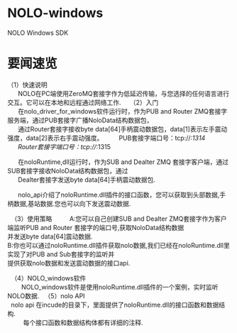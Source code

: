 # NOLO-windows
NOLO Windows SDK
#
# 要闻速览
  （1）快速说明  
       NOLO在PC端使用ZeroMQ套接字作为低延迟传输，与您选择的任何语言进行交互。它可以在本地和远程通过网络工作.    
  （2）入门  
       在nolo_driver_for_windows软件运行时，作为PUB and Router ZMQ套接字服务端，通过PUB套接字广播NoloData结构数据包，  
       通过Router套接字接收byte data[64]手柄震动数据包，data[1]表示左手震动强度，data[2]表示右手震动强度。  
       PUB套接字端口号：tcp://*:1314    
       Router套接字端口号：tcp://*:1315  
       
       在noloRuntime,dll运行时，作为SUB and Dealter ZMQ 套接字客户端，通过SUB套接字接收NoloData结构数据包，通过  
       Dealter套接字发送byte data[64]手柄震动数据包.    
       
       nolo_api介绍了noloRuntime.dll插件的接口函数，您可以获取到头部数据,手柄数据,基站数据.您也可以向下发送震动数据.  
       
   （3）使用策略  
        A:您可以自己创建SUB and Dealter ZMQ套接字作为客户端监听PUB and Router 套接字的端口号,获取NoloData结构数据  
          并发送byte data[64]震动数据.   
        B:你也可以通过noloRuntime.dll插件获取nolo数据,我们已经在noloRuntime.dll里实现了对PUB and Sub套接字的监听并  
          提供获取nolo数据和发送震动数据的接口api.  
          
   （4）NOLO_windows软件  
          NOLO_windows软件是使用noloRuntime.dll插件的一个案例，实时监听NOLO数据.
   （5）nolo API<br>
          nolo api 在incude的目录下，里面提供了noloRuntime.dll的接口函数和数据结构.<br>
          每个接口函数和数据结构体都有详细的注释.
#
        
        
